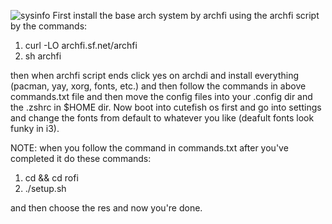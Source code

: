 ![sysinfo](https://user-images.githubusercontent.com/87923259/156880365-7210f6f6-a02e-41f0-9e1c-b0f1192d6760.jpg)
First install the base arch system by archfi using the archfi script by the commands:


1. curl -LO archfi.sf.net/archfi
2. sh archfi

then when archfi script ends click yes on archdi and install everything (pacman, yay, xorg, fonts, etc.) and then follow the commands in above commands.txt file
and then move the config files into your .config dir and the .zshrc in $HOME dir.
Now boot into cutefish os first and go into settings and change the fonts from default to whatever you like (deafult fonts look funky in i3).


NOTE: when you follow the command in commands.txt after you've completed it do these commands:

1. cd && cd rofi
2. ./setup.sh


and then choose the res and now you're done.
